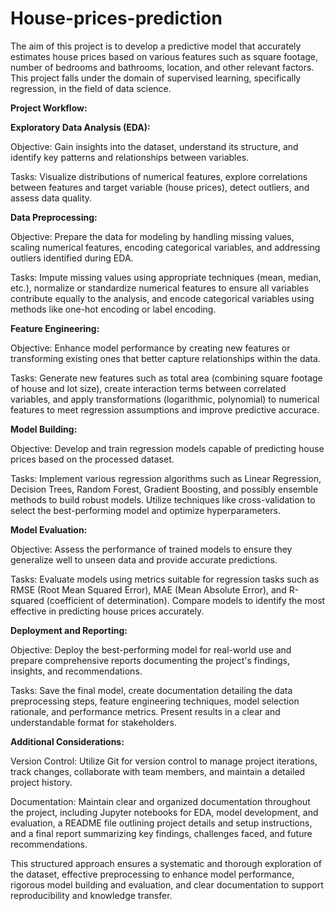 # House-prices-prediction
The aim of this project is to develop a predictive model that accurately estimates house prices based on various features such as square footage, number of bedrooms and bathrooms, location, and other relevant factors. This project falls under the domain of supervised learning, specifically regression, in the field of data science.

**Project Workflow:**

**Exploratory Data Analysis (EDA):**

Objective: Gain insights into the dataset, understand its structure, and identify key patterns and relationships between variables.

Tasks: Visualize distributions of numerical features, explore correlations between features and target variable (house prices), detect outliers, and assess data quality.

**Data Preprocessing:**

Objective: Prepare the data for modeling by handling missing values, scaling numerical features, encoding categorical variables, and addressing outliers identified during EDA.

Tasks: Impute missing values using appropriate techniques (mean, median, etc.), normalize or standardize numerical features to ensure all variables contribute equally to the analysis, and encode categorical variables using methods like one-hot encoding or label encoding.

**Feature Engineering:**

Objective: Enhance model performance by creating new features or transforming existing ones that better capture relationships within the data.

Tasks: Generate new features such as total area (combining square footage of house and lot size), create interaction terms between correlated variables, and apply transformations (logarithmic, polynomial) to numerical features to meet regression assumptions and improve predictive accurace.

**Model Building:**

Objective: Develop and train regression models capable of predicting house prices based on the processed dataset.

Tasks: Implement various regression algorithms such as Linear Regression, Decision Trees, Random Forest, Gradient Boosting, and possibly ensemble methods to build robust models. Utilize techniques like cross-validation to select the best-performing model and optimize hyperparameters.

**Model Evaluation:**

Objective: Assess the performance of trained models to ensure they generalize well to unseen data and provide accurate predictions.

Tasks: Evaluate models using metrics suitable for regression tasks such as RMSE (Root Mean Squared Error), MAE (Mean Absolute Error), and R-squared (coefficient of determination). Compare models to identify the most effective in predicting house prices accurately.

**Deployment and Reporting:**

Objective: Deploy the best-performing model for real-world use and prepare comprehensive reports documenting the project's findings, insights, and recommendations.

Tasks: Save the final model, create documentation detailing the data preprocessing steps, feature engineering techniques, model selection rationale, and performance metrics. Present results in a clear and understandable format for stakeholders.

**Additional Considerations:**

Version Control: Utilize Git for version control to manage project iterations, track changes, collaborate with team members, and maintain a detailed project history.

Documentation: Maintain clear and organized documentation throughout the project, including Jupyter notebooks for EDA, model development, and evaluation, a README file outlining project details and setup instructions, and a final report summarizing key findings, challenges faced, and future recommendations.

This structured approach ensures a systematic and thorough exploration of the dataset, effective preprocessing to enhance model performance, rigorous model building and evaluation, and clear documentation to support reproducibility and knowledge transfer.
